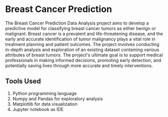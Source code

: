 # Breast Cancer Prediction

The Breast Cancer Prediction Data Analysis project aims to develop a predictive model for classifying breast cancer tumors as either 
benign or malignant. Breast cancer is a prevalent and life-threatening disease, and the early and accurate identification of tumor malignancy plays a vital role in treatment planning and patient outcomes. The project involves conducting in-depth analysis and exploration of an existing
dataset containing various attributes of breast tumors. The project's ultimate goal is to support medical professionals in making informed 
decisions, promoting early detection, and potentially saving lives through more accurate and timely interventions.

## Tools Used

  1. Python programming language
  2. Numpy and Pandas for exploratory analysis
  3. Matplotlib for data visualization
  4. Jupyter notebook as IDE
